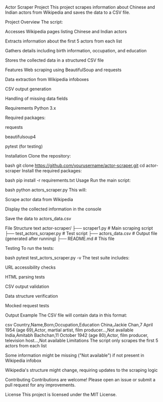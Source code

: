 Actor Scraper Project
This project scrapes information about Chinese and Indian actors from Wikipedia and saves the data to a CSV file.

Project Overview
The script:

Accesses Wikipedia pages listing Chinese and Indian actors

Extracts information about the first 5 actors from each list

Gathers details including birth information, occupation, and education

Stores the collected data in a structured CSV file

Features
Web scraping using BeautifulSoup and requests

Data extraction from Wikipedia infoboxes

CSV output generation

Handling of missing data fields

Requirements
Python 3.x

Required packages:

requests

beautifulsoup4

pytest (for testing)

Installation
Clone the repository:

bash
git clone https://github.com/yourusername/actor-scraper.git
cd actor-scraper
Install the required packages:

bash
pip install -r requirements.txt
Usage
Run the main script:

bash
python actors_scraper.py
This will:

Scrape actor data from Wikipedia

Display the collected information in the console

Save the data to actors_data.csv

File Structure
text
actor-scraper/
├── scraper1.py       # Main scraping script
├── test_actors_scraper.py  # Test script
├── actors_data.csv         # Output file (generated after running)
├── README.md               # This file

Testing
To run the tests:

bash
pytest test_actors_scraper.py -v
The test suite includes:

URL accessibility checks

HTML parsing tests

CSV output validation

Data structure verification

Mocked request tests

Output Example
The CSV file will contain data in this format:

csv
Country,Name,Born,Occupation,Education
China,Jackie Chan,7 April 1954 (age 69),Actor, martial artist, film producer...,Not available
India,Amitabh Bachchan,11 October 1942 (age 80),Actor, film producer, television host...,Not available
Limitations
The script only scrapes the first 5 actors from each list

Some information might be missing ("Not available") if not present in Wikipedia infobox

Wikipedia's structure might change, requiring updates to the scraping logic

Contributing
Contributions are welcome! Please open an issue or submit a pull request for any improvements.

License
This project is licensed under the MIT License.